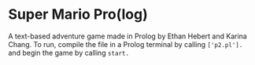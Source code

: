 # Super Mario Pro(log)
A text-based adventure game made in Prolog by Ethan Hebert and Karina Chang.
To run, compile the file in a Prolog terminal by calling ``['p2.pl'].`` and begin the game by calling ``start.``
